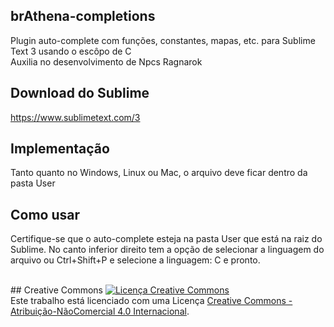 ## brAthena-completions
Plugin auto-complete com funções, constantes, mapas, etc. para Sublime Text 3 usando o escôpo de C<br />
Auxilia no desenvolvimento de Npcs Ragnarok

## Download do Sublime
https://www.sublimetext.com/3

## Implementação
Tanto quanto no Windows, Linux ou Mac, o arquivo deve ficar dentro da pasta User

## Como usar
Certifique-se que o auto-complete esteja na pasta User que está na raiz do Sublime. No canto inferior direito tem a opção de selecionar a linguagem do arquivo ou Ctrl+Shift+P e selecione a linguagem: C e pronto.

<br />
## Creative Commons
<a rel="license" href="http://creativecommons.org/licenses/by-nc/4.0/"><img alt="Licença Creative Commons" style="border-width:0" src="https://i.creativecommons.org/l/by-nc/4.0/88x31.png" /></a><br />Este trabalho está licenciado com uma Licença <a rel="license" href="http://creativecommons.org/licenses/by-nc/4.0/">Creative Commons - Atribuição-NãoComercial 4.0 Internacional</a>.
